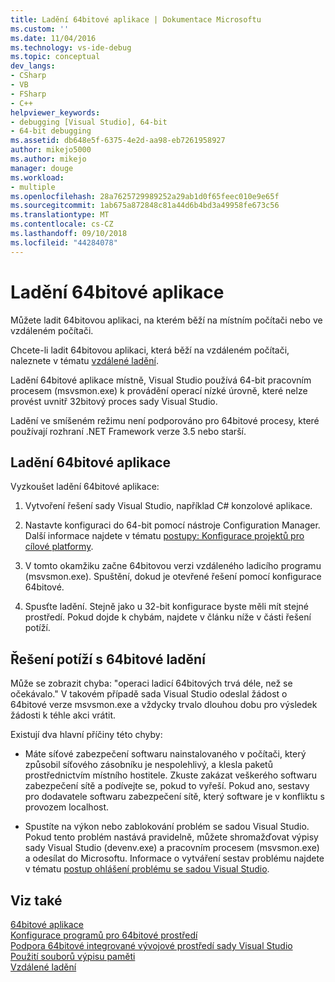 ```yaml
---
title: Ladění 64bitové aplikace | Dokumentace Microsoftu
ms.custom: ''
ms.date: 11/04/2016
ms.technology: vs-ide-debug
ms.topic: conceptual
dev_langs:
- CSharp
- VB
- FSharp
- C++
helpviewer_keywords:
- debugging [Visual Studio], 64-bit
- 64-bit debugging
ms.assetid: db648e5f-6375-4e2d-aa98-eb7261958927
author: mikejo5000
ms.author: mikejo
manager: douge
ms.workload:
- multiple
ms.openlocfilehash: 28a7625729989252a29ab1d0f65feec010e9e65f
ms.sourcegitcommit: 1ab675a872848c81a44d6b4bd3a49958fe673c56
ms.translationtype: MT
ms.contentlocale: cs-CZ
ms.lasthandoff: 09/10/2018
ms.locfileid: "44284078"
---
```

# <a name="debug-64-bit-applications"></a>Ladění 64bitové aplikace
Můžete ladit 64bitovou aplikaci, na kterém běží na místním počítači nebo ve vzdáleném počítači.  
  
 Chcete-li ladit 64bitovou aplikaci, která běží na vzdáleném počítači, naleznete v tématu [vzdálené ladění](../debugger/remote-debugging.md).  
  
 Ladění 64bitové aplikace místně, Visual Studio používá 64-bit pracovním procesem (msvsmon.exe) k provádění operací nízké úrovně, které nelze provést uvnitř 32bitový proces sady Visual Studio.  
  
 Ladění ve smíšeném režimu není podporováno pro 64bitové procesy, které používají rozhraní .NET Framework verze 3.5 nebo starší.  
  
## <a name="debug-a-64-bit-application"></a>Ladění 64bitové aplikace  
 Vyzkoušet ladění 64bitové aplikace:  
  
1.  Vytvoření řešení sady Visual Studio, například C# konzolové aplikace.  
  
2.  Nastavte konfiguraci do 64-bit pomocí nástroje Configuration Manager. Další informace najdete v tématu [postupy: Konfigurace projektů pro cílové platformy](../ide/how-to-configure-projects-to-target-platforms.md).  
  
3.  V tomto okamžiku začne 64bitovou verzi vzdáleného ladicího programu (msvsmon.exe). Spuštění, dokud je otevřené řešení pomocí konfigurace 64bitové.  
  
4.  Spusťte ladění. Stejně jako u 32-bit konfigurace byste měli mít stejné prostředí. Pokud dojde k chybám, najdete v článku níže v části řešení potíží.  
  
## <a name="troubleshooting-64-bit-debugging"></a>Řešení potíží s 64bitové ladění  
 Může se zobrazit chyba: "operaci ladicí 64bitových trvá déle, než se očekávalo." V takovém případě sada Visual Studio odeslal žádost o 64bitové verze msvsmon.exe a vždycky trvalo dlouhou dobu pro výsledek žádosti k téhle akci vrátit.  
  
 Existují dva hlavní příčiny této chyby:  
  
-   Máte síťové zabezpečení softwaru nainstalovaného v počítači, který způsobil síťového zásobníku je nespolehlivý, a klesla paketů prostřednictvím místního hostitele. Zkuste zakázat veškerého softwaru zabezpečení sítě a podívejte se, pokud to vyřeší. Pokud ano, sestavy pro dodavatele softwaru zabezpečení sítě, který software je v konfliktu s provozem localhost.  
  
-   Spustíte na výkon nebo zablokování problém se sadou Visual Studio. Pokud tento problém nastává pravidelně, můžete shromažďovat výpisy sady Visual Studio (devenv.exe) a pracovním procesem (msvsmon.exe) a odesílat do Microsoftu. Informace o vytváření sestav problému najdete v tématu [postup ohlášení problému se sadou Visual Studio](../ide/How-to-Report-a-Problem-with-Visual-Studio-2017.md).
  
## <a name="see-also"></a>Viz také  
 [64bitové aplikace](https://docs.microsoft.com/dotnet/framework/64-bit-apps)   
 [Konfigurace programů pro 64bitové prostředí](/cpp/build/configuring-programs-for-64-bit-visual-cpp)   
 [Podpora 64bitové integrované vývojové prostředí sady Visual Studio](../ide/visual-studio-ide-64-bit-support.md)   
 [Použití souborů výpisu paměti](../debugger/using-dump-files.md)   
 [Vzdálené ladění](../debugger/remote-debugging.md)